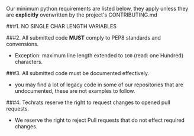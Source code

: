 Our minimum python requirements are listed below, they apply unless they are 
**explicitly** overwritten by the project's CONTRIBUTING.md

###1. NO SINGLE CHAR LENGTH VARIABLES

###2. All submitted code __MUST__ comply to PEP8 standards and convensions.
 - Exception: maximum line length extended to `100` (read: one Hundred) characters.
 
###3. All submitted code must be documented effectively.
 - you may find a lot of legacy code in some of our repositories that are 
 undocumented, these are not examples to follow.
 
 ###4. Techrats reserve the right to request changes to opened pull requests.
 - We reserve the right to reject Pull requests that do not effect required changes.
 